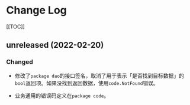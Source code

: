 # Change Log

[[TOC]]

## unreleased (2022-02-20)

### Changed

- 修改了`package dao`的接口签名，取消了用于表示「是否找到目标数据」的`bool`返回项。如果没找到返回数据，使用`code.NotFound`错误。

- 业务通用的错误码定义在`package code`。
